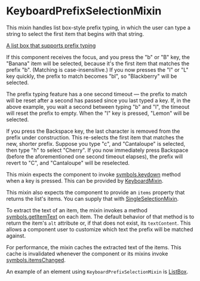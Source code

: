 # KeyboardPrefixSelectionMixin

This mixin handles list box-style prefix typing, in which the user can type a
string to select the first item that begins with that string.

[A list box that supports prefix typing](/demos/listBox.html)

If this component receives the focus, and you press the "b" or "B"
key, the "Banana" item will be selected, because it's the first item that
matches the prefix "b". (Matching is case-insensitive.) If you now
presses the "l" or "L" key quickly, the prefix to match becomes "bl", so
"Blackberry" will be selected.

The prefix typing feature has a one second timeout — the prefix to match
will be reset after a second has passed since you last typed a key.
If, in the above example, you wait a second between typing "b" and
"l", the timeout will reset the prefix to empty. When the "l" key is pressed,
"Lemon" will be selected.

If you press the Backspace key, the last character is removed from the prefix
under construction. This re-selects the first item that matches the new, shorter
prefix. Suppose you type "c", and "Cantaloupe" is selected, then type "h" to
select "Cherry". If you now immediately press Backspace (before the
aforementioned one second timeout elapses), the prefix will revert to "C", and
"Cantaloupe" will be reselected.

This mixin expects the component to invoke [symbols.keydown](symbols#keydown)
method when a key is pressed. This can be provided by
[KeyboardMixin](KeyboardMixin).

This mixin also expects the component to provide an `items` property that
returns the list's items. You can supply that with
[SingleSelectionMixin](SingleSelectionMixin).

To extract the text of an item, the mixin invokes a method
[symbols.getItemText](symbols#getItemText) on each item. The default behavior of
that method is to return the item's `alt` attribute or, if that does not exist,
its `textContent`. This allows a component user to customize which text the
prefix will be matched against.

For performance, the mixin caches the extracted text of the items. This cache is
invalidated whenever the component or its mixins invoke
[symbols.itemsChanged](symbols#itemsChanged).

An example of an element using `KeyboardPrefixSelectionMixin` is
[ListBox](ListBox).
